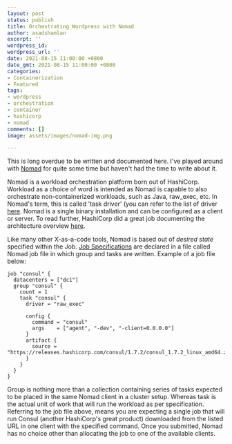 ```yaml
---
layout: post
status: publish
title: Orchestrating Wordpress with Nomad
author: asadshamlan
excerpt: ''
wordpress_id: 
wordpress_url: ''
date: 2021-08-15 11:00:00 +0800
date_gmt: 2021-08-15 11:00:00 +0800
categories:
- Containerization
- Featured
tags:
- wordpress
- orchestration
- container
- hashicorp
- nomad
comments: []
image: assets/images/nomad-img.png

---
```

This is long overdue to be written and documented here. I've played around with [Nomad](https://www.nomadproject.io/) for quite some time but haven't had the time to write about it. 

Nomad is a workload orchestration platform born out of HashiCorp. Workload as a choice of word is intended as Nomad is capable to also orchestrate non-containerized workloads, such as Java, raw_exec, etc. In Nomad's term, this is called 'task driver' (you can refer to the list of driver [here](https://www.nomadproject.io/docs/drivers). Nomad is a single binary installation and can be configured as a client or server. To read further, HashiCorp did a great job documenting the architecture overview [here](https://www.nomadproject.io/docs/internals/architecture).

Like many other X-as-a-code tools, Nomad is based out of _desired state_ specified within the Job. [Job Specifications](https://www.nomadproject.io/docs/job-specification) are declared in a file called Nomad job file in which group and tasks are written. Example of a job file below:

    job "consul" {
      datacenters = ["dc1"]
      group "consul" {
        count = 1
        task "consul" {
          driver = "raw_exec"
                
          config {
            command = "consul"
            args    = ["agent", "-dev", "-client=0.0.0.0"]
          }
          artifact {
            source = "https://releases.hashicorp.com/consul/1.7.2/consul_1.7.2_linux_amd64.zip"
          }
        }
      }
    }

Group is nothing more than a collection containing series of tasks expected to be placed in the same Nomad client in a cluster setup. Whereas task is the actual unit of work that will run the workload as per specification. Referring to the job file above, means you are expecting a single job that will run Consul (another HashiCorp's great product) downloaded from the listed URL in one client with the specified command. Once you submitted, Nomad has no choice other than allocating the job to one of the available clients.
